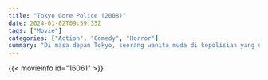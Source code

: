 ```yaml
---
title: "Tokyo Gore Police (2008)"
date: 2024-01-02T09:59:35Z
tags: ["Movie"]
categories: ["Action", "Comedy", "Horror"]
summary: "Di masa depan Tokyo, seorang wanita muda di kepolisian yang diprivatisasi melacak pembunuh ayahnya saat berperang melawan pemberontak mutan yang dikenal sebagai insinyur."
---
```


<mux-player stream-type="on-demand"
src="https://kp3d-my.sharepoint.com/personal/ryoo_kp3d_onmicrosoft_com/_layouts/15/download.aspx?share=EW_530wsDVJArfj3QXhdqPoBUHrSnu2zE_OPhn6Y8fZsZQ" prefer-playback="mse" controls>

</mux-player>


{{< movieinfo id="16061" >}}

<script src="https://cdn.jsdelivr.net/npm/@mux/mux-player"></script>

 <script type="application/ld+json ">
{
"@context": "https://schema.org/",
"@type": "VideoObject",
"name": "Tokyo Gore Police",
"contentUrl": "https://stream.mux.com/QMu4InAFgQC36eTD16nKjwmFn1PZEotnZP5NUtv2oGE.m3u8",
"thumbnailUrl": "https://www.themoviedb.org/t/p/original/9eSoJrj8LkbUzuPSJzgSXWKexKj.jpg?width=314&fit_mode=preserve&time=25",
"uploadDate": "2023-12-25T06:24:19Z",
}

</script>